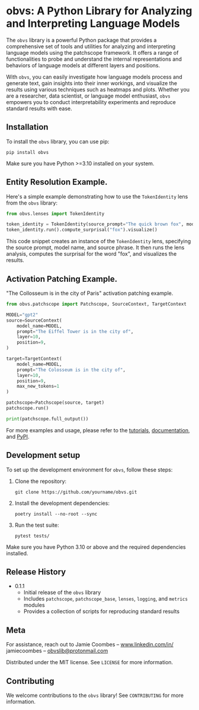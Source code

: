 # obvs: A Python Library for Analyzing and Interpreting Language Models

The `obvs` library is a powerful Python package that provides a comprehensive set of tools and utilities for analyzing and interpreting language models using the patchscope framework. It offers a range of functionalities to probe and understand the internal representations and behaviors of language models at different layers and positions.

With `obvs`, you can easily investigate how language models process and generate text, gain insights into their inner workings, and visualize the results using various techniques such as heatmaps and plots. Whether you are a researcher, data scientist, or language model enthusiast, `obvs` empowers you to conduct interpretability experiments and reproduce standard results with ease.

## Installation

To install the `obvs` library, you can use pip:

```
pip install obvs
```

Make sure you have Python >=3.10 installed on your system.

## Entity Resolution Example.

Here's a simple example demonstrating how to use the `TokenIdentity` lens from the `obvs` library:

```python
from obvs.lenses import TokenIdentity

token_identity = TokenIdentity(source_prompt="The quick brown fox", model_name="gpt2", source_phrase="quick brown")
token_identity.run().compute_surprisal("fox").visualize()
```

This code snippet creates an instance of the `TokenIdentity` lens, specifying the source prompt, model name, and source phrase. It then runs the lens analysis, computes the surprisal for the word "fox", and visualizes the results.

## Activation Patching Example.

"The Collosseum is in the city of Paris" activation patching example.

```python
from obvs.patchscope import Patchscope, SourceContext, TargetContext

MODEL="gpt2"
source=SourceContext(
    model_name=MODEL,
    prompt="The Eiffel Tower is in the city of",
    layer=10,
    position=9,
)

target=TargetContext(
    model_name=MODEL,
    prompt="The Colosseum is in the city of",
    layer=10,
    position=9,
    max_new_tokens=1
)

patchscope=Patchscope(source, target)
patchscope.run()

print(patchscope.full_output())
```

For more examples and usage, please refer to the [tutorials](https://github.com/obvslib/obvs/tree/main/tutorials), [documentation](https://obvs.rtfd.io/), and [PyPI](https://pypi.org/project/obvs/).

## Development setup

To set up the development environment for `obvs`, follow these steps:

1. Clone the repository:

    ```
    git clone https://github.com/yourname/obvs.git
    ```

2. Install the development dependencies:

    ```
    poetry install --no-root --sync
    ```

3. Run the test suite:
    ```
    pytest tests/
    ```

Make sure you have Python 3.10 or above and the required dependencies installed.

## Release History

-   0.1.1
    -   Initial release of the `obvs` library
    -   Includes `patchscope`, `patchscope_base`, `lenses`, `logging`, and `metrics` modules
    -   Provides a collection of scripts for reproducing standard results

## Meta

For assistance, reach out to Jamie Coombes – www.linkedin.com/in/
jamiecoombes – obvslib@protonmail.com

Distributed under the MIT license. See `LICENSE` for more information.

## Contributing

We welcome contributions to the `obvs` library! See `CONTRIBUTING` for more information.
